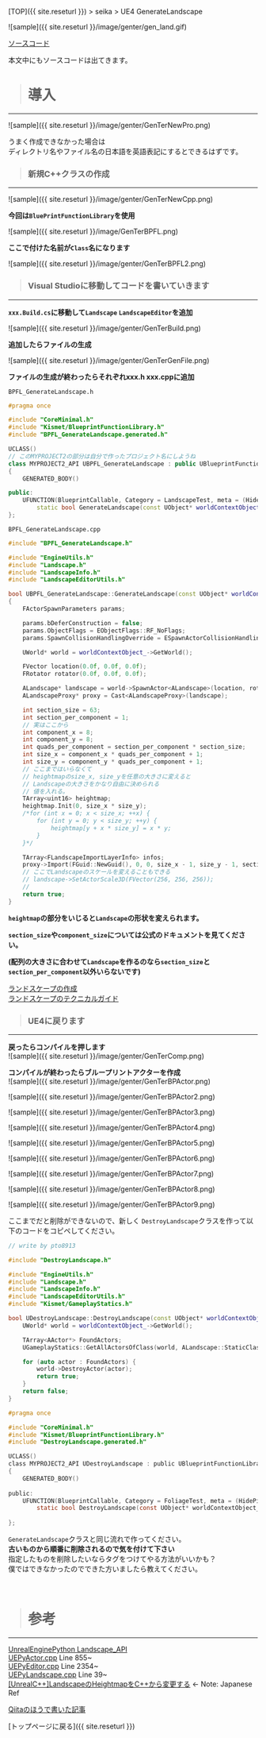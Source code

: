 [TOP]({{ site.reseturl }}) > seika > UE4 GenerateLandscape

![sample]({{ site.reseturl }}/image/genter/gen_land.gif)

[ソースコード](https://github.com/pto8913/UE4_memo/tree/master/GenerateLandscapeFromCpp)

本文中にもソースコードは出てきます。<br>

> # 導入

---

![sample]({{ site.reseturl }}/image/genter/GenTerNewPro.png)

うまく作成できなかった場合は<br>
ディレクトリ名やファイル名の日本語を英語表記にするとできるはずです。<br>

> ### 新規C++クラスの作成

---

![sample]({{ site.reseturl }}/image/genter/GenTerNewCpp.png)

**今回は`BluePrintFunctionLibrary`を使用** <br>

![sample]({{ site.reseturl }}/image/GenTerBPFL.png)

**ここで付けた名前が`Class`名になります**<br>

![sample]({{ site.reseturl }}/image/genter/GenTerBPFL2.png)

> ### Visual Studioに移動してコードを書いていきます

---

**`xxx.Build.cs`に移動して`Landscape` `LandscapeEditor`を追加**<br>

![sample]({{ site.reseturl }}/image/genter/GenTerBuild.png)

**追加したらファイルの生成**<br>

![sample]({{ site.reseturl }}/image/genter/GenTerGenFile.png)

**ファイルの生成が終わったらそれぞれxxx.h xxx.cppに追加**<br>

`BPFL_GenerateLandscape.h`

```cpp
#pragma once

#include "CoreMinimal.h"
#include "Kismet/BlueprintFunctionLibrary.h"
#include "BPFL_GenerateLandscape.generated.h"

UCLASS()
// このMYPROJECT2の部分は自分で作ったプロジェクト名にしようね
class MYPROJECT2_API UBPFL_GenerateLandscape : public UBlueprintFunctionLibrary
{
    GENERATED_BODY()

public:
    UFUNCTION(BlueprintCallable, Category = LandscapeTest, meta = (HidePin = "worldContextObject_", DefaultToSelf = "worldContextObject_"))
        static bool GenerateLandscape(const UObject* worldContextObject_);
};
```

`BPFL_GenerateLandscape.cpp`

```cpp
#include "BPFL_GenerateLandscape.h"

#include "EngineUtils.h"
#include "Landscape.h"
#include "LandscapeInfo.h"
#include "LandscapeEditorUtils.h"

bool UBPFL_GenerateLandscape::GenerateLandscape(const UObject* worldContextObject_)
{
    FActorSpawnParameters params;

    params.bDeferConstruction = false;
    params.ObjectFlags = EObjectFlags::RF_NoFlags;
    params.SpawnCollisionHandlingOverride = ESpawnActorCollisionHandlingMethod::AlwaysSpawn;

    UWorld* world = worldContextObject_->GetWorld();

    FVector location(0.0f, 0.0f, 0.0f);
    FRotator rotator(0.0f, 0.0f, 0.0f);

    ALandscape* landscape = world->SpawnActor<ALandscape>(location, rotator, params);
    ALandscapeProxy* proxy = Cast<ALandscapeProxy>(landscape);

    int section_size = 63;
    int section_per_component = 1;
    // 実はここから
    int component_x = 8;
    int component_y = 8;
    int quads_per_component = section_per_component * section_size;
    int size_x = component_x * quads_per_component + 1;
    int size_y = component_y * quads_per_component + 1;
    // ここまではいらなくて
    // heightmapのsize_x, size_yを任意の大きさに変えると
    // Landscapeの大きさをかなり自由に決められる
    // 値を入れる。
    TArray<uint16> heightmap;
    heightmap.Init(0, size_x * size_y);
    /*for (int x = 0; x < size_x; ++x) {
        for (int y = 0; y < size_y; ++y) {
            heightmap[y + x * size_y] = x * y;
        }
    }*/

    TArray<FLandscapeImportLayerInfo> infos;
    proxy->Import(FGuid::NewGuid(), 0, 0, size_x - 1, size_y - 1, section_per_component, section_size, heightmap.GetData(), nullptr, infos, ELandscapeImportAlphamapType::Additive);
    // ここでLandscapeのスケールを変えることもできる
    // landscape->SetActorScale3D(FVector(256, 256, 256));
    // 
    return true;
}
```

**`heightmap`の部分をいじると`Landscape`の形状を変えられます。** <br>

**`section_size`や`component_size`については公式のドキュメントを見てください。**<br>

**(配列の大きさに合わせて`Landscape`を作るのなら`section_size`と`section_per_component`以外いらないです)**<br>

[ランドスケープの作成](https://docs.unrealengine.com/ja/Engine/Landscape/Creation/index.html)<br>
[ランドスケープのテクニカルガイド](https://docs.unrealengine.com/ja/Engine/Landscape/TechnicalGuide/index.html)<br>

> ### UE4に戻ります

---

**戻ったらコンパイルを押します**<br>
![sample]({{ site.reseturl }}/image/genter/GenTerComp.png)

**コンパイルが終わったらブループリントアクターを作成**<br>
![sample]({{ site.reseturl }}/image/genter/GenTerBPActor.png)

![sample]({{ site.reseturl }}/image/genter/GenTerBPActor2.png)

![sample]({{ site.reseturl }}/image/genter/GenTerBPActor3.png)

![sample]({{ site.reseturl }}/image/genter/GenTerBPActor4.png)

![sample]({{ site.reseturl }}/image/genter/GenTerBPActor5.png)

![sample]({{ site.reseturl }}/image/genter/GenTerBPActor6.png)

![sample]({{ site.reseturl }}/image/genter/GenTerBPActor7.png)

![sample]({{ site.reseturl }}/image/genter/GenTerBPActor8.png)

![sample]({{ site.reseturl }}/image/genter/GenTerBPActor9.png)

ここまでだと削除ができないので、新しく
`DestroyLandscape`クラスを作って以下のコードをコピペしてください。

```DestroyLandscape.cpp
// write by pto8913

#include "DestroyLandscape.h"

#include "EngineUtils.h"
#include "Landscape.h"
#include "LandscapeInfo.h"
#include "LandscapeEditorUtils.h"
#include "Kismet/GameplayStatics.h"

bool UDestroyLandscape::DestroyLandscape(const UObject* worldContextObject_) {
	UWorld* world = worldContextObject_->GetWorld();

	TArray<AActor*> FoundActors;
	UGameplayStatics::GetAllActorsOfClass(world, ALandscape::StaticClass(), FoundActors);

	for (auto actor : FoundActors) {
		world->DestroyActor(actor);
		return true;
	}
	return false;
}
```
```DestroyLandscape.h
#pragma once

#include "CoreMinimal.h"
#include "Kismet/BlueprintFunctionLibrary.h"
#include "DestroyLandscape.generated.h"

UCLASS()
class MYPROJECT2_API UDestroyLandscape : public UBlueprintFunctionLibrary
{
	GENERATED_BODY()
	
public:
	UFUNCTION(BlueprintCallable, Category = FoliageTest, meta = (HidePin = "worldContextObject_", DefaultToSelf = "worldContextObject_"))
		static bool DestroyLandscape(const UObject* worldContextObject_);
	
};
```
`GenerateLandscape`クラスと同じ流れで作ってください。<br>
__古いものから順番に削除されるので気を付けて下さい__ <br>
指定したものを削除したいならタグをつけてやる方法がいいかも？ <br>
僕ではできなかったのでできた方いましたら教えてください。

<br>

> # 参考

---

[UnrealEnginePython Landscape_API](https://github.com/20tab/UnrealEnginePython/blob/master/docs/Landscape_API.md)<br>
[UEPyActor.cpp](https://github.com/20tab/UnrealEnginePython/blob/master/Source/UnrealEnginePython/Private/UObject/UEPyActor.cpp#L855) Line 855~<br>
[UEPyEditor.cpp](https://github.com/20tab/UnrealEnginePython/blob/master/Source/UnrealEnginePython/Private/UEPyEditor.cpp#L2354) Line 2354~<br>
[UEPyLandscape.cpp](https://github.com/20tab/UnrealEnginePython/blob/master/Source/UnrealEnginePython/Private/UObject/UEPyLandscape.cpp#L39) Line 39~<br>
[[UnrealC++]LandscapeのHeightmapをC++から変更する](http://unwitherer.blogspot.com/2017/07/unrealclandscapeheightmapc.html) <- Note: Japanese Ref <br>

[Qiitaのほうで書いた記事](https://qiita.com/pto8913/items/86bb2e080c8c7695e0b9)


[トップページに戻る]({{ site.reseturl }})